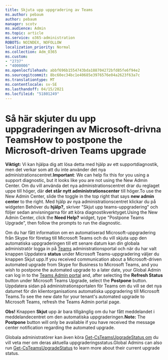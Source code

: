 ```yaml
---
title: Skjuta upp uppgradering av Teams
ms.author: pebaum
author: pebaum
manager: scotv
ms.audience: Admin
ms.topic: article
ms.service: o365-administration
ROBOTS: NOINDEX, NOFOLLOW
localization_priority: Normal
ms.collection: Adm_O365
ms.custom:
- "2737"
- "4000006"
ms.openlocfilehash: abbf696b1554743bda188704272bfd85fe6f94e2
ms.sourcegitcommit: 8bc60ec34bc1e40685e3976576e04a2623f63a7c
ms.translationtype: MT
ms.contentlocale: sv-SE
ms.lasthandoff: 04/15/2021
ms.locfileid: "51801249"
---
```

# <a name="how-to-postpone-the-microsoft-driven-teams-upgrade"></a><span data-ttu-id="a6767-102">Så här skjuter du upp uppgraderingen av Microsoft-drivna Teams</span><span class="sxs-lookup"><span data-stu-id="a6767-102">How to postpone the Microsoft-driven Teams upgrade</span></span>

<span data-ttu-id="a6767-103">**Viktigt:** Vi kan hjälpa dig att lösa detta med hjälp av ett supportdiagnostik, men det verkar som att du inte använder det nya administrationscentret.</span><span class="sxs-lookup"><span data-stu-id="a6767-103">**Important**: We can help fix this for you using a support diagnostic, but it looks like you are not using the New Admin Center.</span></span> <span data-ttu-id="a6767-104">Om du vill använda det nya administrationscentret drar du reglaget uppe till höger, där **det står nytt administrationscenter** till höger.</span><span class="sxs-lookup"><span data-stu-id="a6767-104">To use the New Admin Center, slide the toggle in the top right that says **new admin center** to the right.</span></span> <span data-ttu-id="a6767-105">Med hjälp av nya administrationscentret klickar du på widgeten Behöver du **hjälp?,** skriver "Skjut upp teams-uppgradering" och följer sedan anvisningarna för att köra diagnostikverktyget.</span><span class="sxs-lookup"><span data-stu-id="a6767-105">Using the New Admin Center, click the **Need Help?** widget, type "Postpone Teams Upgrade", then follow the prompts to run the diagnostic.</span></span>

<span data-ttu-id="a6767-106">Om du har fått information om en automatiserad Microsoft-uppgradering från Skype för företag till Microsoft Teams och du vill skjuta upp den automatiska uppgraderingen till ett senare datum  kan din globala administratör logga in på [Teams](https://admin.teams.microsoft.com/dashboard) administrationsportal och när du har valt knappen Uppdatera **status** under Microsoft Teams-uppgradering väljer du knappen Skjut upp.</span><span class="sxs-lookup"><span data-stu-id="a6767-106">If you received communication about a Microsoft-driven automated upgrade from Skype for Business to Microsoft Teams, and you wish to postpone the automated upgrade to a later date, your Global Admin can log in to the [Teams Admin portal](https://admin.teams.microsoft.com/dashboard) and, after selecting the **Refresh Status** button under Microsoft Teams Upgrade, select the **Postpone** button.</span></span> <span data-ttu-id="a6767-107">Uppdatera sidan på administrationsportalen för Teams om du vill se det nya datumet för din klientorganisations automatiska uppgradering till Microsoft Teams.</span><span class="sxs-lookup"><span data-stu-id="a6767-107">To see the new date for your tenant's automated upgrade to Microsoft Teams, refresh the Teams Admin portal page.</span></span>

<span data-ttu-id="a6767-108">**Obs!** Knappen **Skjut** upp är bara tillgänglig om du har fått meddelandet i meddelandecentret om den automatiska uppgraderingen.</span><span class="sxs-lookup"><span data-stu-id="a6767-108">**Note:** The **Postpone** button will only be available if you have received the message center notification regarding the automated upgrade.</span></span> 

<span data-ttu-id="a6767-109">Globala administratörer kan även köra [Get-CsTeamsUpgradeStatus om](https://docs.microsoft.com/powershell/module/skype/get-csteamsupgradestatus?view=skype-ps) du vill veta mer om deras aktuella uppgraderingsstatus.</span><span class="sxs-lookup"><span data-stu-id="a6767-109">Global Admins can also run [Get-CsTeamsUpgradeStatus](https://docs.microsoft.com/powershell/module/skype/get-csteamsupgradestatus?view=skype-ps) to learn more about their current upgrade status.</span></span>
